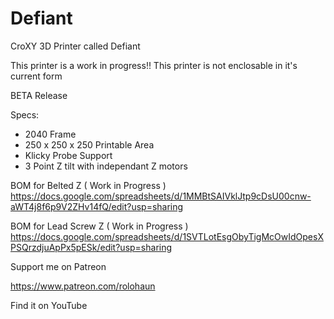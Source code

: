 # Defiant
 CroXY 3D Printer called Defiant
 
 This printer is a work in progress!! This printer is not enclosable in it's current form
 
 BETA Release
 
 Specs:
 - 2040 Frame
 - 250 x 250 x 250 Printable Area
 - Klicky Probe Support
 - 3 Point Z tilt with independant Z motors
 
 BOM for Belted Z ( Work in Progress )
 https://docs.google.com/spreadsheets/d/1MMBtSAIVklJtp9cDsU00cnw-aWT4j8f6p9V2ZHv14fQ/edit?usp=sharing
 
 BOM for Lead Screw Z ( Work in Progress )
 https://docs.google.com/spreadsheets/d/1SVTLotEsgObyTigMcOwIdOpesXPSQrzdjuApPx5pESk/edit?usp=sharing
 
 Support me on Patreon
 
 https://www.patreon.com/rolohaun
 
 Find it on YouTube
 
 
 
